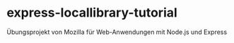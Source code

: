 # express-locallibrary-tutorial
Übungsprojekt von Mozilla für Web-Anwendungen mit Node.js und Express

